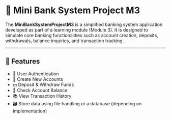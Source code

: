 # 🏦 Mini Bank System Project M3

The **MiniBankSystemProjectM3** is a simplified banking system application developed as part of a learning module (Module 3). It is designed to simulate core banking functionalities such as account creation, deposits, withdrawals, balance inquiries, and transaction tracking.

---

## 📌 Features

- 🔐 User Authentication
- 🧾 Create New Accounts
- 💵 Deposit & Withdraw Funds
- 📄 Check Account Balance
- 📚 View Transaction History
- 🗃️ Store data using file handling or a database (depending on implementation)
